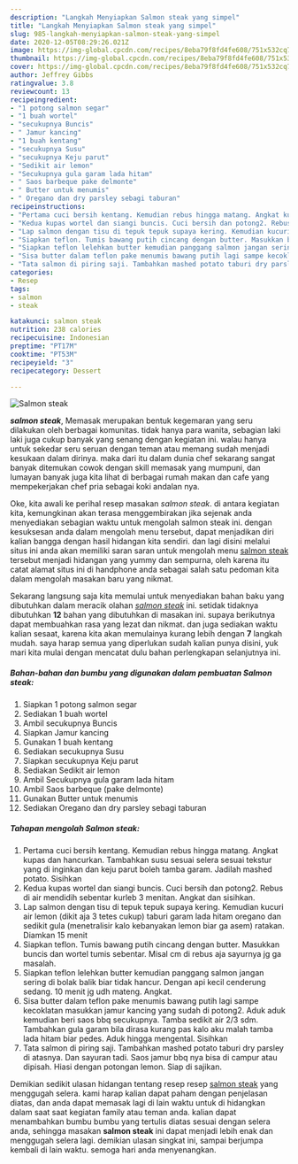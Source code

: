 ```yaml
---
description: "Langkah Menyiapkan Salmon steak yang simpel"
title: "Langkah Menyiapkan Salmon steak yang simpel"
slug: 985-langkah-menyiapkan-salmon-steak-yang-simpel
date: 2020-12-05T08:29:26.021Z
image: https://img-global.cpcdn.com/recipes/8eba79f8fd4fe608/751x532cq70/salmon-steak-foto-resep-utama.jpg
thumbnail: https://img-global.cpcdn.com/recipes/8eba79f8fd4fe608/751x532cq70/salmon-steak-foto-resep-utama.jpg
cover: https://img-global.cpcdn.com/recipes/8eba79f8fd4fe608/751x532cq70/salmon-steak-foto-resep-utama.jpg
author: Jeffrey Gibbs
ratingvalue: 3.8
reviewcount: 13
recipeingredient:
- "1 potong salmon segar"
- "1 buah wortel"
- "secukupnya Buncis"
- " Jamur kancing"
- "1 buah kentang"
- "secukupnya Susu"
- "secukupnya Keju parut"
- "Sedikit air lemon"
- "Secukupnya gula garam lada hitam"
- " Saos barbeque pake delmonte"
- " Butter untuk menumis"
- " Oregano dan dry parsley sebagi taburan"
recipeinstructions:
- "Pertama cuci bersih kentang. Kemudian rebus hingga matang. Angkat kupas dan hancurkan. Tambahkan susu sesuai selera sesuai tekstur yang di inginkan dan keju parut boleh tamba garam. Jadilah mashed potato. Sisihkan"
- "Kedua kupas wortel dan siangi buncis. Cuci bersih dan potong2. Rebus di air mendidih sebentar kurleb 3 menitan. Angkat dan sisihkan."
- "Lap salmon dengan tisu di tepuk tepuk supaya kering. Kemudian kucuri air lemon (dikit aja 3 tetes cukup) taburi garam lada hitam oregano dan sedikit gula (menetralisir kalo kebanyakan lemon biar ga asem) ratakan. Diamkan 15 menit"
- "Siapkan teflon. Tumis bawang putih cincang dengan butter. Masukkan buncis dan wortel tumis sebentar. Misal cm di rebus aja sayurnya jg ga masalah."
- "Siapkan teflon lelehkan butter kemudian panggang salmon jangan sering di bolak balik biar tidak hancur. Dengan api kecil cenderung sedang. 10 menit jg udh mateng. Angkat."
- "Sisa butter dalam teflon pake menumis bawang putih lagi sampe kecoklatan masukkan jamur kancing yang sudah di potong2. Aduk aduk kemudian beri saos bbq secukupnya. Tamba sedikit air 2/3 sdm. Tambahkan gula garam bila dirasa kurang pas kalo aku malah tamba lada hitam biar pedes. Aduk hingga mengental. Sisihkan"
- "Tata salmon di piring saji. Tambahkan mashed potato taburi dry parsley di atasnya. Dan sayuran tadi. Saos jamur bbq nya bisa di campur atau dipisah. Hiasi dengan potongan lemon. Siap di sajikan."
categories:
- Resep
tags:
- salmon
- steak

katakunci: salmon steak 
nutrition: 238 calories
recipecuisine: Indonesian
preptime: "PT17M"
cooktime: "PT53M"
recipeyield: "3"
recipecategory: Dessert

---
```



![Salmon steak](https://img-global.cpcdn.com/recipes/8eba79f8fd4fe608/751x532cq70/salmon-steak-foto-resep-utama.jpg)

<b><i>salmon steak</i></b>, Memasak merupakan bentuk kegemaran yang seru dilakukan oleh berbagai komunitas. tidak hanya para wanita, sebagian laki laki juga cukup banyak yang senang dengan kegiatan ini. walau hanya untuk sekedar seru seruan dengan teman atau memang sudah menjadi kesukaan dalam dirinya. maka dari itu dalam dunia chef sekarang sangat banyak ditemukan cowok dengan skill memasak yang mumpuni, dan lumayan banyak juga kita lihat di berbagai rumah makan dan cafe yang mempekerjakan chef pria sebagai koki andalan nya.



Oke, kita awali ke perihal resep masakan <i>salmon steak</i>. di antara kegiatan kita, kemungkinan akan terasa menggembirakan jika sejenak anda menyediakan sebagian waktu untuk mengolah salmon steak ini. dengan kesuksesan anda dalam mengolah menu tersebut, dapat menjadikan diri kalian bangga dengan hasil hidangan kita sendiri. dan lagi disini melalui situs ini anda akan memiliki saran saran untuk mengolah menu <u>salmon steak</u> tersebut menjadi hidangan yang yummy dan sempurna, oleh karena itu catat alamat situs ini di handphone anda sebagai salah satu pedoman kita dalam mengolah masakan baru yang nikmat.


Sekarang langsung saja kita memulai untuk menyediakan bahan baku yang dibutuhkan dalam meracik olahan <u><i>salmon steak</i></u> ini. setidak tidaknya dibutuhkan <b>12</b> bahan yang dibutuhkan di masakan ini. supaya berikutnya dapat membuahkan rasa yang lezat dan nikmat. dan juga sediakan waktu kalian sesaat, karena kita akan memulainya kurang lebih dengan <b>7</b> langkah mudah. saya harap semua yang diperlukan sudah kalian punya disini, yuk mari kita mulai dengan mencatat dulu bahan perlengkapan selanjutnya ini.

<!--inarticleads1-->

##### Bahan-bahan dan bumbu yang digunakan dalam pembuatan Salmon steak:

1. Siapkan 1 potong salmon segar
1. Sediakan 1 buah wortel
1. Ambil secukupnya Buncis
1. Siapkan  Jamur kancing
1. Gunakan 1 buah kentang
1. Sediakan secukupnya Susu
1. Siapkan secukupnya Keju parut
1. Sediakan Sedikit air lemon
1. Ambil Secukupnya gula garam lada hitam
1. Ambil  Saos barbeque (pake delmonte)
1. Gunakan  Butter untuk menumis
1. Sediakan  Oregano dan dry parsley sebagi taburan




<!--inarticleads2-->

##### Tahapan mengolah Salmon steak:

1. Pertama cuci bersih kentang. Kemudian rebus hingga matang. Angkat kupas dan hancurkan. Tambahkan susu sesuai selera sesuai tekstur yang di inginkan dan keju parut boleh tamba garam. Jadilah mashed potato. Sisihkan
1. Kedua kupas wortel dan siangi buncis. Cuci bersih dan potong2. Rebus di air mendidih sebentar kurleb 3 menitan. Angkat dan sisihkan.
1. Lap salmon dengan tisu di tepuk tepuk supaya kering. Kemudian kucuri air lemon (dikit aja 3 tetes cukup) taburi garam lada hitam oregano dan sedikit gula (menetralisir kalo kebanyakan lemon biar ga asem) ratakan. Diamkan 15 menit
1. Siapkan teflon. Tumis bawang putih cincang dengan butter. Masukkan buncis dan wortel tumis sebentar. Misal cm di rebus aja sayurnya jg ga masalah.
1. Siapkan teflon lelehkan butter kemudian panggang salmon jangan sering di bolak balik biar tidak hancur. Dengan api kecil cenderung sedang. 10 menit jg udh mateng. Angkat.
1. Sisa butter dalam teflon pake menumis bawang putih lagi sampe kecoklatan masukkan jamur kancing yang sudah di potong2. Aduk aduk kemudian beri saos bbq secukupnya. Tamba sedikit air 2/3 sdm. Tambahkan gula garam bila dirasa kurang pas kalo aku malah tamba lada hitam biar pedes. Aduk hingga mengental. Sisihkan
1. Tata salmon di piring saji. Tambahkan mashed potato taburi dry parsley di atasnya. Dan sayuran tadi. Saos jamur bbq nya bisa di campur atau dipisah. Hiasi dengan potongan lemon. Siap di sajikan.




Demikian sedikit ulasan hidangan tentang resep resep <u>salmon steak</u> yang menggugah selera. kami harap kalian dapat paham dengan penjelasan diatas, dan anda dapat memasak lagi di lain waktu untuk di hidangkan dalam saat saat kegiatan family atau teman anda. kalian dapat menambahkan bumbu bumbu yang tertulis diatas sesuai dengan selera anda, sehingga masakan <b>salmon steak</b> ini dapat menjadi lebih enak dan menggugah selera lagi. demikian ulasan singkat ini, sampai berjumpa kembali di lain waktu. semoga hari anda menyenangkan.
